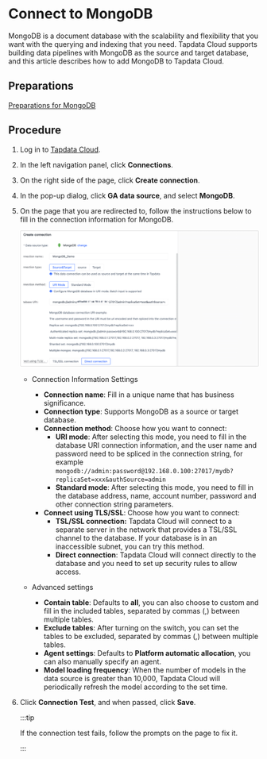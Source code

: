 # Connect to MongoDB

MongoDB is a document database with the scalability and flexibility that you want with the querying and indexing that you need. Tapdata Cloud supports building data pipelines with MongoDB as the source and target database, and this article describes how to add MongoDB to Tapdata Cloud.

## Preparations

[Preparations for MongoDB](../../../prerequisites/config-database/certified/mongodb.md)

## Procedure

1. Log in to [Tapdata Cloud](https://cloud.tapdata.io/).

2. In the left navigation panel, click **Connections**.

3. On the right side of the page, click **Create connection**.

4. In the pop-up dialog, click **GA data source**, and select **MongoDB**.

5. On the page that you are redirected to, follow the instructions below to fill in the connection information for MongoDB.

   ![MongoDB Connection Example](../../../images/mongodb_connection.png)

   * Connection Information Settings

      * **Connection name**: Fill in a unique name that has business significance.
      * **Connection type**: Supports MongoDB as a source or target database.
      * **Connection method**: Choose how you want to connect:
         * **URI mode**: After selecting this mode, you need to fill in the database URI connection information, and the user name and password need to be spliced in the connection string, for example` mongodb://admin:password@192.168.0.100:27017/mydb?replicaSet=xxx&authSource=admin`
         * **Standard mode**: After selecting this mode, you need to fill in the database address, name, account number, password and other connection string parameters.
      * **Connect using TLS/SSL**: Choose how you want to connect:
         * **TSL/SSL connection:** Tapdata Cloud will connect to a separate server in the network that provides a TSL/SSL channel to the database. If your database is in an inaccessible subnet, you can try this method.
         * **Direct connection**: Tapdata Cloud will connect directly to the database and you need to set up security rules to allow access.
   * Advanced settings

      * **Contain table**: Defaults to **all**, you can also choose to custom and fill in the included tables, separated by commas (,) between multiple tables.
      * **Exclude tables**: After turning on the switch, you can set the tables to be excluded, separated by commas (,) between multiple tables.
      * **Agent settings**: Defaults to **Platform automatic allocation**, you can also manually specify an agent.
      * **Model loading frequency**: When the number of models in the data source is greater than 10,000, Tapdata Cloud will periodically refresh the model according to the set time.

6. Click **Connection Test**, and when passed, click **Save**.

   :::tip

   If the connection test fails, follow the prompts on the page to fix it.

   :::